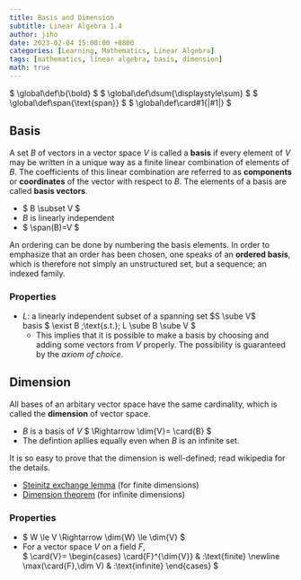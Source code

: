 ```yaml
---
title: Basis and Dimension
subtitle: Linear Algebra 1.4
author: jiho
date: 2023-02-04 15:00:00 +0800
categories: [Learning, Mathematics, Linear Algebra]
tags: [mathematics, linear algebra, basis, dimension]
math: true
---
```

$ \global\def\b{\bold} $
$ \global\def\dsum{\displaystyle\sum} $
$ \global\def\span{\text{span}} $
$ \global\def\card#1{\|#1\|} $

## Basis

A set $B$ of vectors in a vector space $V$ is called a **basis** if
every element of $V$ may be written in a unique way as a finite linear combination of elements of $B$.
The coefficients of this linear combination are referred to as **components** or **coordinates**
of the vector with respect to $B$. The elements of a basis are called **basis vectors**.

* $ B \subset V $
* $B$ is linearly independent
* $ \span(B)=V $

An ordering can be done by numbering the basis elements.
In order to emphasize that an order has been chosen, one speaks of an **ordered basis**,
which is therefore not simply an unstructured set, but a sequence; an indexed family.


### Properties
* $L$: a linearly independent subset of a spanning set $S \sube V$ <br>
basis $ \exist B \;\text{s.t.}\; L \sube B \sube V $
  + This implies that it is possible to make a basis by choosing and adding some vectors from $V$ properly.
    The possibility is guaranteed by the _axiom of choice_.


## Dimension

All bases of an arbitary vector space have the same cardinality, which is called the **dimension** of vector space.
* $B$ is a basis of $V$ $ \Rightarrow \dim{V}= \card{B} $
* The defintion apllies equally even when $B$ is an infinite set.

It is so easy to prove that the dimension is well-defined; read wikipedia for the details.
* [Steinitz exchange lemma](https://en.wikipedia.org/wiki/Steinitz_exchange_lemma) (for finite dimensions)
* [Dimension theorem](https://en.wikipedia.org/wiki/Dimension_theorem_for_vector_spaces) (for infinite dimensions)

### Properties
* $ W \le V \Rightarrow \dim{W} \le \dim{V} $
* For a vector space $V$ on a field $F$, <br>
$ \card{V}= \begin{cases}
\card{F}^{\dim{V}} & :\text{finite} \newline
\max(\card{F},\dim V) & :\text{infinite}
\end{cases} $
